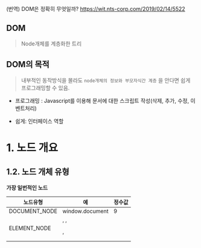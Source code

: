 (번역) DOM은 정확히 무엇일까? https://wit.nts-corp.com/2019/02/14/5522

## DOM

> Node개체를 계층화한 트리



## DOM의 목적 

> 내부적인 동작방식을 몰라도 `node개체의 정보와 부모자식간 계층` 을 안다면 쉽게 프로그래밍할 수 있음.

- 프로그래밍 : Javascript를 이용해 문서에 대한 스크립트 작성(삭제, 추가, 수정, 이벤트처리)

- 쉽게: 인터페이스 역할

# 1. 노드 개요





## 1.2. 노드 개체 유형

**가장 일번적인 노드**

| 노드유형               | 예                                                           | 정수값 |
| ---------------------- | ------------------------------------------------------------ | ------ |
| DOCUMENT_NODE          | window.document                                              | 9      |
| ELEMENT_NODE           | <body>, <a>, <p>, <script> 등등                              | 1      |
| ATTRIBUTE_NODE         | <div class="ab"> 에서 class="ab"                             | 2      |
| TEXT_NODE              | <p>Hi</p> 에서 HI (줄바꿈과 공백을 포함한 HTML문서 내의 텍스트문자) | 3      |
| DOCUMENT_FRAGMENT_NODE | document.createDocumentFragment()                            | 11     |
| DOCUMENT_TYPE_NODE     | <!DOCTYPE html>                                              | 10     |

<img src="./img/노드유형.png">

​	

- ATTRIBUTE_NDOE는 실제 DOM 트리구조의 일부가 아님(역사적인 이유로 목록에 포함될 뿐)
  - DOM4 에서 사용금지됨
- COMMENT_NODE는 거의 TEXT_NODE와 동일

| 인터페이스 / 생성자                  | nodeType | 예시                   |      |
| ------------------------------------ | -------- | ---------------------- | ---- |
| HTML * Element (예: HTMLBodyElement) | 1        | Element_NODE           |      |
| Text                                 | 3        | TEXT_NODE              |      |
| Attr                                 | 2        | ATTRIBUTE_NODE         |      |
| HTML_Document                        | 9        | DOCUMENT_NODE          |      |
| DocumentFragment                     | 11       | DOCUMENT_FRAGMENT_NODE |      |
| DocumentType                         | 10       | DOCUMENT_TYPE_NODE     |      |



## 1.3. Node 개체로부터 상속받은 하위 노드 개체

<img src="./img/NODE TREE.png">

```
Object
  └ Node
      ├ Element
      │     └ HTMLElement 
      │             └ 겁나많아 (HTML*Element , * 자리에 들어갈 단어: Head, Body, Title, Input, Table, Paragraph, 등등)       ├ Attr
      ├ CharacterData
      │     └ Text
      ├ Docuement
      │     └ HTMLDocuement
      └ DocuementFragment        
   
```



## 1.4. 노드를 다루자 (속성 및 메서드)

1. Node

   - 속성
     - childNodes
     - firstChild
     - nextSibling
     - **nodeName**
     - **nodeType**
     - nodeValue
     - parentNode
     - previousSibling

   - 메서드

     - appendChild()

     - cloneNode()

     - compareDocumentPosition()

     - contains()

     - hasChildNodes()

     - insertBefore()

     - isEqualNode()

     - removeChild()

     - replaceChild()

       

2. Document 

   - 메서드
     - document.createElement()
     - document.createTextNode()

3. HTML * Element

   - 속성
     - innerHTML
     - outerHTML
     - textContent
     - innerText
     - outerText
     - firstElementChild
     - lastElementChild
     - nextElementChild
     - previousElementChild
     - children
   - 메서드
     - insertAdjacentHTML()



## 1.6 노드 값 nodeValue (오직 Text와 Comment를 출력하기 위한 것)

> nodeValue 속성은 Text 와 Comment를 제외하고 null값을 반환함

**(Text, Comment 일 경우 nodeValue 값)	textContent 속성값 출력** 

**(그 외)	null**



<hr>
**참고**

Text, Coment 포함한 경우)  childNodes  -   firstChild

else)                                     children      -   firstElementChild

<hr>


## 1.7 ElementNode, TextNode 생성 (create * 메소드 사용하여)

### 추가는 1.10 에서 다룸

```js
var elementNode = document.createElement('div');
var textNode = document.createTextNode('Hi');
var commentNode = document.createComment('안녕');
console.log(elementNode, elementNode.nodeType, elementNode.nodeName);
console.log(textNode, textNode.nodeType, textNode.nodeName);
console.log(commentNode, commentNode.nodeType, commentNode.nodeName);

console.dir(elementNode)
console.dir(textNode)
console.dir(commentNode)
/*
createElement('{tagName}')
	1. Element 개체를 생성
	2. Element 개체의 tagName 속성값과 createElementt의 파라미터와 동일하다

createAttribute는 사용금지
	1. 대신 setAttribute, gettAttribute, removeAttribute 를 사용한다

createComment() 메소드도 존재함
*/
```

- `console.log는 요소를 HTML과 같은 트리 구조로 출력합니다.`
- `console.dir은 요소를 JSON과 같은 트리 구조로 출력합니다.`



## 1.8/ 1.9 ElementNode, TextNode 생성 (속성에 속성값을 지정하여)

${HTML *Element 노드} .**innerHTML** = '\<strong>Hi\</strong>'

> Element 노드의 자식요소로 \<strong>Hi\</strong> 가 DOM에 추가됨
>
> HTML파서를 호출하여 성능을 악화시킴, 아래 textContent를 사용할 것 권장

${HTML *Element 노드} .**outterHTML** = '\<strong>Hi\</strong>'

> **Element 노드가 \<strong>Hi\</strong> 로 교체됨**
>
> Element 노드는 없어짐

${HTML *Element 노드} .**textContent** = '메롱'

> **Text노드가 생성**
>
> innerHTML, innerText, outerText, textContent 의 속성값이 '메롱'으로 변경됨
>
> **속성값을 읽을 때)** display:none이 적용된 자식요소의 텍스트까지 보여주고 싶을 때는 `textContent` 를 사용한다

<hr>

### 다음은 비표준 확장임

${HTML *Element 노드} .**innerText**= '메롱'

> **Text노드 생성**
>
> \<script> 태그에서는 동작 안함
>
> **속성값을 읽을 때)**  display:none이 적용된 자식요소의 텍스트를 무시하고 보여주고 싶을 때는 `textContent` 를 사용한다

${HTML *Element 노드} .**outerText**= '메롱'

> **Text노드 생성**
>
> Text노드로 교체됨
>
> Element 노드는 없어짐

<hr>

${HTML *Element 노드} .insertAdjacentHTML('${option}', '${HTML태그 string}');

>option : beforebegin, afterbegin, beforeend, afterend
>
>HTML *Element가 부모 요소를 갖지 않을 경우 위 1, 4번째 옵션사용 불가
>
>HTML *Element 의 열린태그 , 닫힌태그를 대상으로 앞 뒤에 노드를 추가할 수 있다



## 1.10 노드개체 추가하기 

타겟노드**.appendChild**(대상노드)

>타겟노드의 마지막 자식노드로 추가됨
>
>append() 와 동일한 기능이나 append()는 InterExplorer11에서 불가능하여 잘 안씀

타겟노드**.insertBefore**(대상노드, 자식노드中 타겟이 되는 노드)

>타겟이 되는 자식노드 앞에 추가됨





## Value값 읽어오기

- `form 요소(input 등) 의 값` : .value 
- `그 외 div 나 span 등의 요소`:  .textContent


